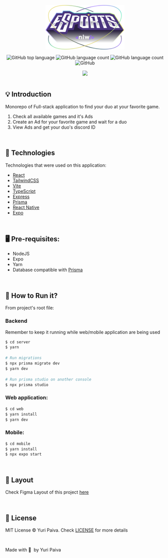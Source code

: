 <p align="center">
   <img src="./web/src/assets/logo.svg" alt="Logo Next Level Week E-Sports" width="250px"/>
</p>

<p align="center">
  <img alt="GitHub top language" src="https://img.shields.io/github/languages/top/yuriqpaiva/feedget?color=blue">

  <img alt="GitHub language count" src="https://img.shields.io/github/last-commit/yuriqpaiva/nlw-esports?color=blueviolet">

  <img alt="GitHub language count" src="https://img.shields.io/github/languages/count/yuriqpaiva/feedget?color=green">

  <img alt="GitHub" src="https://img.shields.io/github/license/yuriqpaiva/feedget?color=red">
</p>

<div align="center">
<img align="center" src="https://i.ibb.co/F6Ts2h4/Capa.png" />
</div>
<br>

## 💡 Introduction

Monorepo of Full-stack application to find your duo at your favorite game.

1. Check all available games and it's Ads
2. Create an Ad for your favorite game and wait for a duo
3. View Ads and get your duo's discord ID

<br>

## 🧪 Technologies

Technologies that were used on this application:

- [React](https://reactjs.org)
- [TailwindCSS](https://tailwindcss.com)
- [Vite](https://vitejs.dev)
- [TypeScript](https://www.typescriptlang.org)
- [Express](https://expressjs.com/pt-br)
- [Prisma](https://www.prisma.io)
- [React Native](https://reactnative.dev/)
- [Expo](https://expo.dev/)

<br>

## 🖥 Pre-requisites:

- NodeJS
- Expo
- Yarn
- Database compatible with [Prisma](https://www.prisma.io)

<br/>

## 🚀 How to Run it?

From project's root file:

### Backend

Remember to keep it running while web/mobile application are being used

```sh
$ cd server
$ yarn

# Run migrations
$ npx prisma migrate dev
$ yarn dev

# Run prisma studio on another console
$ npx prisma studio
```

### Web application:

```sh
$ cd web
$ yarn install
$ yarn dev
```

### Mobile:

```sh
$ cd mobile
$ yarn install
$ npx expo start
```

<br/>

## 🔖 Layout

Check Figma Layout of this project [here](https://www.figma.com/community/file/1150897317533332617)

<br>

## 📝 License

MIT License © Yuri Paiva. Check [LICENSE](LICENSE.md) for more details

<br>

Made with 💜 &nbsp;by Yuri Paiva
